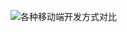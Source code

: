 

![各种移动端开发方式对比](<http://r.photo.store.qq.com/psb?/V14L47VC0w3vOf/*0IWfb4pLqFs15Rgw96GtQYX30M7t6j6CTAV0Jdn7gg!/r/dMEAAAAAAAAA>)

